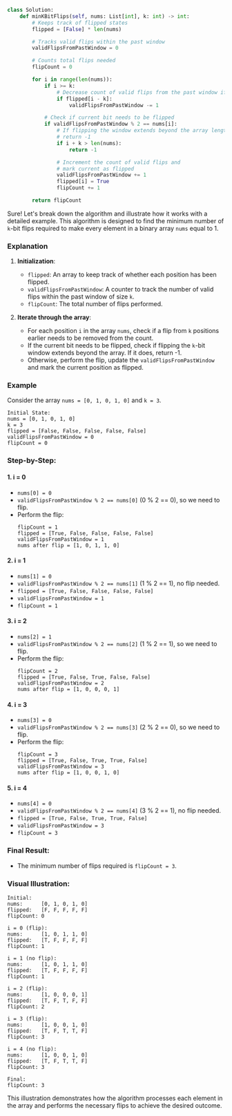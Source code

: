 
```python
class Solution:
    def minKBitFlips(self, nums: List[int], k: int) -> int:
        # Keeps track of flipped states
        flipped = [False] * len(nums)

        # Tracks valid flips within the past window
        validFlipsFromPastWindow = 0

        # Counts total flips needed
        flipCount = 0

        for i in range(len(nums)):
            if i >= k:
                # Decrease count of valid flips from the past window if needed
                if flipped[i - k]:
                    validFlipsFromPastWindow -= 1

            # Check if current bit needs to be flipped
            if validFlipsFromPastWindow % 2 == nums[i]:
                # If flipping the window extends beyond the array length,
                # return -1
                if i + k > len(nums):
                    return -1

                # Increment the count of valid flips and
                # mark current as flipped
                validFlipsFromPastWindow += 1
                flipped[i] = True
                flipCount += 1

        return flipCount
```

Sure! Let's break down the algorithm and illustrate how it works with a detailed example. This algorithm is designed to find the minimum number of `k`-bit flips required to make every element in a binary array `nums` equal to 1.

### Explanation

1. **Initialization**:
   - `flipped`: An array to keep track of whether each position has been flipped.
   - `validFlipsFromPastWindow`: A counter to track the number of valid flips within the past window of size `k`.
   - `flipCount`: The total number of flips performed.

2. **Iterate through the array**:
   - For each position `i` in the array `nums`, check if a flip from `k` positions earlier needs to be removed from the count.
   - If the current bit needs to be flipped, check if flipping the `k`-bit window extends beyond the array. If it does, return -1.
   - Otherwise, perform the flip, update the `validFlipsFromPastWindow` and mark the current position as flipped.

### Example

Consider the array `nums = [0, 1, 0, 1, 0]` and `k = 3`.

```plaintext
Initial State:
nums = [0, 1, 0, 1, 0]
k = 3
flipped = [False, False, False, False, False]
validFlipsFromPastWindow = 0
flipCount = 0
```

### Step-by-Step:

#### 1. i = 0
- `nums[0] = 0`
- `validFlipsFromPastWindow % 2 == nums[0]` (0 % 2 == 0), so we need to flip.
- Perform the flip:
  ```plaintext
  flipCount = 1
  flipped = [True, False, False, False, False]
  validFlipsFromPastWindow = 1
  nums after flip = [1, 0, 1, 1, 0]
  ```

#### 2. i = 1
- `nums[1] = 0`
- `validFlipsFromPastWindow % 2 == nums[1]` (1 % 2 == 1), no flip needed.
- `flipped = [True, False, False, False, False]`
- `validFlipsFromPastWindow = 1`
- `flipCount = 1`

#### 3. i = 2
- `nums[2] = 1`
- `validFlipsFromPastWindow % 2 == nums[2]` (1 % 2 == 1), so we need to flip.
- Perform the flip:
  ```plaintext
  flipCount = 2
  flipped = [True, False, True, False, False]
  validFlipsFromPastWindow = 2
  nums after flip = [1, 0, 0, 0, 1]
  ```

#### 4. i = 3
- `nums[3] = 0`
- `validFlipsFromPastWindow % 2 == nums[3]` (2 % 2 == 0), so we need to flip.
- Perform the flip:
  ```plaintext
  flipCount = 3
  flipped = [True, False, True, True, False]
  validFlipsFromPastWindow = 3
  nums after flip = [1, 0, 0, 1, 0]
  ```

#### 5. i = 4
- `nums[4] = 0`
- `validFlipsFromPastWindow % 2 == nums[4]` (3 % 2 == 1), no flip needed.
- `flipped = [True, False, True, True, False]`
- `validFlipsFromPastWindow = 3`
- `flipCount = 3`

### Final Result:
- The minimum number of flips required is `flipCount = 3`.

### Visual Illustration:
```plaintext
Initial:
nums:      [0, 1, 0, 1, 0]
flipped:   [F, F, F, F, F]
flipCount: 0

i = 0 (flip):
nums:      [1, 0, 1, 1, 0]
flipped:   [T, F, F, F, F]
flipCount: 1

i = 1 (no flip):
nums:      [1, 0, 1, 1, 0]
flipped:   [T, F, F, F, F]
flipCount: 1

i = 2 (flip):
nums:      [1, 0, 0, 0, 1]
flipped:   [T, F, T, F, F]
flipCount: 2

i = 3 (flip):
nums:      [1, 0, 0, 1, 0]
flipped:   [T, F, T, T, F]
flipCount: 3

i = 4 (no flip):
nums:      [1, 0, 0, 1, 0]
flipped:   [T, F, T, T, F]
flipCount: 3

Final:
flipCount: 3
```

This illustration demonstrates how the algorithm processes each element in the array and performs the necessary flips to achieve the desired outcome.